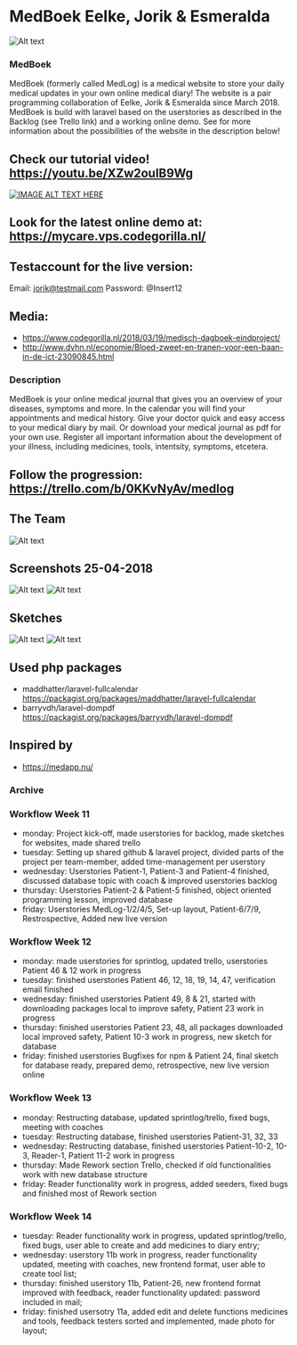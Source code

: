 # MedBoek Eelke, Jorik & Esmeralda 
![Alt text](https://github.com/Eelkevd/MedLog/blob/master/MedBoek_logo_purple.png?raw=true "MedLogo")

### MedBoek
MedBoek (formerly called MedLog) is a medical website to store your daily medical updates in your own online medical diary!
The website is a pair programming collaboration of Eelke, Jorik & Esmeralda since March 2018. 
MedBoek is build with laravel based on the userstories as described in the Backlog (see Trello link) and a working online demo. See for more information about the possibilities of the website in the description below!

## Check our tutorial video! https://youtu.be/XZw2ouIB9Wg 
[![IMAGE ALT TEXT HERE](http://img.youtube.com/vi/XZw2ouIB9Wg/0.jpg)](http://www.youtube.com/watch?v=XZw2ouIB9Wg)

## Look for the latest online demo at: https://mycare.vps.codegorilla.nl/
## Testaccount for the live version:
Email: jorik@testmail.com
Password: @Insert12

## Media:
- https://www.codegorilla.nl/2018/03/19/medisch-dagboek-eindproject/
- http://www.dvhn.nl/economie/Bloed-zweet-en-tranen-voor-een-baan-in-de-ict-23090845.html

### Description
MedBoek is your online medical journal that gives you an overview of your diseases, symptoms and more. In the calendar you will find your appointments and medical history. Give your doctor quick and easy access to your medical diary by mail. Or download your medical journal as pdf for your own use. Register all important information about the development of your illness, including medicines, tools, intentsity, symptoms, etcetera. 

## Follow the progression: https://trello.com/b/0KKvNyAv/medlog

## The Team
![Alt text](https://github.com/Eelkevd/MedLog/blob/master/team_medlog.jpg?raw=true "the teammembers of Medboek")

## Screenshots 25-04-2018
![Alt text](https://github.com/Eelkevd/MedLog/blob/master/OverzichtspaginaMedboek.png?raw=true "Overzichtspagina")
![Alt text](https://github.com/Eelkevd/MedLog/blob/master/KalenderMedboek.png?raw=true "Kalender pagina")

## Sketches
![Alt text](https://github.com/Eelkevd/MedLog/blob/master/Sketchhomepage.png?raw=true "Homepage sketch")
![Alt text](https://github.com/Eelkevd/MedLog/blob/master/Sketchdagboekoverzicht.png?raw=true "Dagboek overzicht sketch")

## Used php packages
- maddhatter/laravel-fullcalendar https://packagist.org/packages/maddhatter/laravel-fullcalendar
- barryvdh/laravel-dompdf https://packagist.org/packages/barryvdh/laravel-dompdf

## Inspired by 
- https://medapp.nu/

### Archive
### Workflow Week 11
- monday: Project kick-off, made userstories for backlog, made sketches for websites, made shared trello
- tuesday: Setting up shared github & laravel project, divided parts of the project per team-member, added time-management per userstory
- wednesday: Userstories Patient-1, Patient-3 and Patient-4 finished, discussed database topic with coach & improved userstories backlog 
- thursday: Userstories Patient-2 & Patient-5 finished, object oriented programming lesson, improved database
- friday: Userstories MedLog-1/2/4/5, Set-up layout, Patient-6/7/9, Restrospective, Added new live version

### Workflow Week 12
- monday:  made userstories for sprintlog, updated trello, userstories Patient 46 & 12 work in progress
- tuesday: finished userstories Patient 46, 12, 18, 19, 14, 47, verification email finished
- wednesday: finished userstories Patient 49, 8 & 21, started with downloading packages local to improve safety, Patient 23 work in progress
- thursday: finished userstories Patient 23, 48, all packages downloaded local improved safety, Patient 10-3 work in progress, new sketch for database
- friday: finished userstories Bugfixes for npm & Patient 24, final sketch for database ready, prepared demo, retrospective, new live version online

### Workflow Week 13
- monday: Restructing database, updated sprintlog/trello, fixed bugs, meeting with coaches
- tuesday: Restructing database, finished userstories Patient-31, 32, 33 
- wednesday: Restructing database, finished userstories Patient-10-2, 10-3, Reader-1, Patient 11-2 work in progress
- thursday: Made Rework section Trello, checked if old functionalities work with new database structure
- friday: Reader functionality work in progress, added seeders, fixed bugs and finished most of Rework section

### Workflow Week 14 
- tuesday: Reader functionality work in progress, updated sprintlog/trello, fixed bugs, user able to create and add medicines to diary entry;
- wednesday: userstory 11b work in progress, reader functionality updated, meeting with coaches, new frontend format, user able to create   tool list;
- thursday: finished userstory 11b, Patient-26, new frontend format improved with feedback, reader functionality updated: password included in mail; 
- friday: finished usersotry 11a, added edit and delete functions medicines and tools, feedback testers sorted and implemented, made photo for layout;
